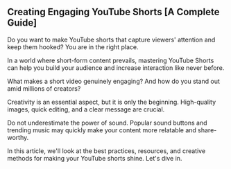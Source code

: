 ## Creating Engaging YouTube Shorts [A Complete Guide]

Do you want to make YouTube shorts that capture viewers' attention and keep them hooked? You are in the right place.

In a world where short-form content prevails, mastering YouTube Shorts can help you build your audience and increase interaction like never before. 

What makes a short video genuinely engaging? And how do you stand out amid millions of creators?

Creativity is an essential aspect, but it is only the beginning. High-quality images, quick editing, and a clear message are crucial. 

Do not underestimate the power of sound. Popular sound buttons and trending music may quickly make your content more relatable and share-worthy. 

In this article, we'll look at the best practices, resources, and creative methods for making your YouTube shorts shine. Let's dive in.
